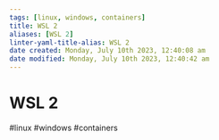 ```yaml
---
tags: [linux, windows, containers]
title: WSL 2
aliases: [WSL 2]
linter-yaml-title-alias: WSL 2
date created: Monday, July 10th 2023, 12:40:08 am
date modified: Monday, July 10th 2023, 12:40:42 am
---
```

# WSL 2
#linux #windows #containers 

